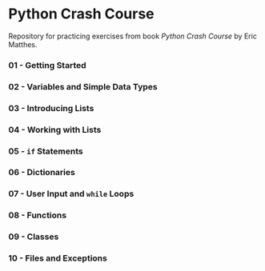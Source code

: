 # Python Crash Course

Repository for practicing exercises from book _Python Crash Course_ by Eric Matthes.

### 01 - Getting Started
### 02 - Variables and Simple Data Types
### 03 - Introducing Lists
### 04 - Working with Lists
### 05 - `if` Statements
### 06 - Dictionaries
### 07 - User Input and `while` Loops
### 08 - Functions
### 09 - Classes
### 10 - Files and Exceptions
